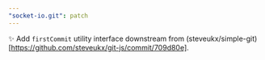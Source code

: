 ```yaml
---
"socket-io.git": patch
---
```


✨ Add `firstCommit` utility interface downstream from (steveukx/simple-git)[https://github.com/steveukx/git-js/commit/709d80e].
